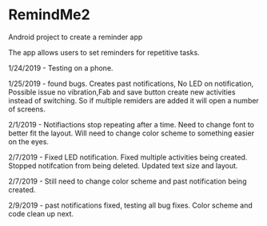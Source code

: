 # RemindMe2
Android project to create a reminder app

The app allows users to set reminders for repetitive tasks.

1/24/2019 - Testing on a phone.


1/25/2019 - found bugs. Creates past notifications, No LED on notification, Possible issue no vibration,Fab and save button create new activities instead of switching. So if multiple remiders are added it will open a number of screens.
                        
2/1/2019 - Notifiactions stop repeating after a time. Need to change font to better fit the layout. Will need to change color scheme to something easier on the eyes.                         

2/7/2019 - Fixed LED notification. Fixed multiple activities being created. Stopped notifcation from being deleted. Updated text size and layout. 

2/7/2019 - Still need to change color scheme and past notification being created.

2/9/2019 - past notifications fixed, testing all bug fixes. Color scheme and code clean up next. 
